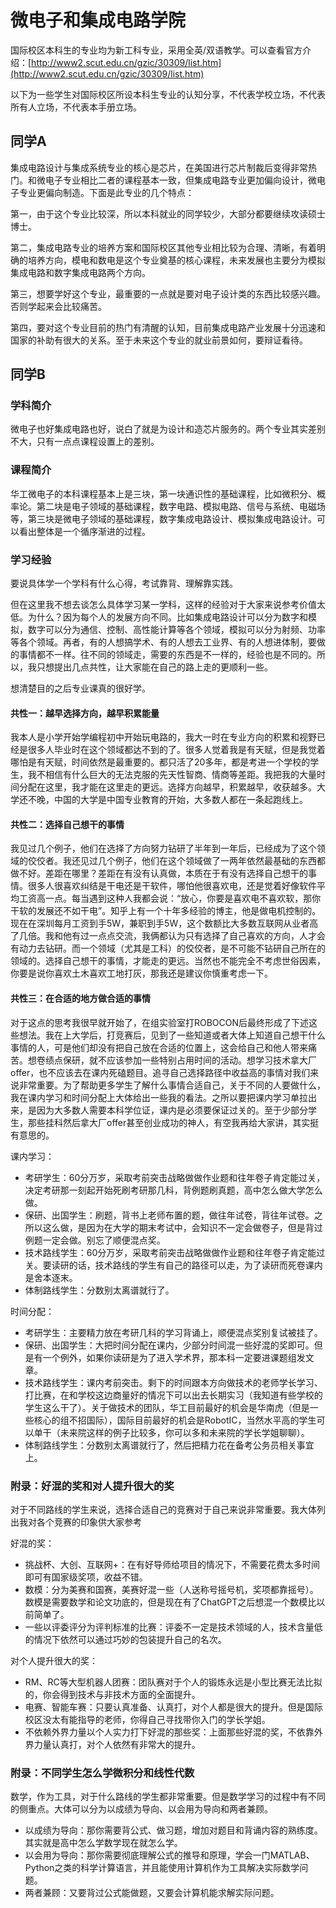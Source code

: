 # 微电子和集成电路学院

国际校区本科生的专业均为新工科专业，采用全英/双语教学。可以查看官方介绍：[http://www2.scut.edu.cn/gzic/30309/list.htm](http://www2.scut.edu.cn/gzic/30309/list.htm)

以下为一些学生对国际校区所设本科生专业的认知分享，不代表学校立场，不代表所有人立场，不代表本手册立场。

## 同学A

集成电路设计与集成系统专业的核心是芯片，在美国进行芯片制裁后变得非常热门。和微电子专业相比二者的课程基本一致，但集成电路专业更加偏向设计，微电子专业更偏向制造。下面是此专业的几个特点：

第一，由于这个专业比较深，所以本科就业的同学较少，大部分都要继续攻读硕士博士。

第二，集成电路专业的培养方案和国际校区其他专业相比较为合理、清晰，有着明确的培养方向，模电和数电是这个专业奠基的核心课程，未来发展也主要分为模拟集成电路和数字集成电路两个方向。

第三，想要学好这个专业，最重要的一点就是要对电子设计类的东西比较感兴趣。否则学起来会比较痛苦。

第四，要对这个专业目前的热门有清醒的认知，目前集成电路产业发展十分迅速和国家的补助有很大的关系。至于未来这个专业的就业前景如何，要辩证看待。

## 同学B

### 学科简介

微电子也好集成电路也好，说白了就是为设计和造芯片服务的。两个专业其实差别不大，只有一点点课程设置上的差别。

### 课程简介

华工微电子的本科课程基本上是三块，第一块通识性的基础课程，比如微积分、概率论。第二块是电子领域的基础课程，数字电路、模拟电路、信号与系统、电磁场等，第三块是微电子领域的基础课程，数字集成电路设计、模拟集成电路设计。可以看出整体是一个循序渐进的过程。

### 学习经验

要说具体学一个学科有什么心得，考试靠背、理解靠实践。

但在这里我不想去谈怎么具体学习某一学科，这样的经验对于大家来说参考价值太低。为什么？因为每个人的发展方向不同。比如集成电路设计可以分为数字和模拟，数字可以分为通信、控制、高性能计算等各个领域，模拟可以分为射频、功率等各个领域。再者，有的人想搞学术、有的人想去工业界、有的人想进体制，要做的事情都不一样。往不同的领域走，需要的东西是不一样的，经验也是不同的。所以，我只想提出几点共性，让大家能在自己的路上走的更顺利一些。

想清楚目的之后专业课真的很好学。

#### 共性一：越早选择方向，越早积累能量

我本人是小学开始学编程初中开始玩电路的，我大一时在专业方向的积累和视野已经是很多人毕业时在这个领域都达不到的了。很多人觉着我是有天赋，但是我觉着哪怕是有天赋，时间依然是最重要的。都只活了20多年，都是考进一个学校的学生，我不相信有什么巨大的无法克服的先天性智商、情商等差距。我把我的大量时间分配在这里，我才能在这里走的更远。选择方向越早，积累越早，收获越多。大学还不晚，中国的大学是中国专业教育的开始，大多数人都在一条起跑线上。

#### 共性二：选择自己想干的事情

我见过几个例子，他们在选择了方向努力钻研了半年到一年后，已经成为了这个领域的佼佼者。我还见过几个例子，他们在这个领域做了一两年依然最基础的东西都做不好。差距在哪里？差距在有没有认真做，本质在于有没有选择自己想干的事情。很多人很喜欢纠结是干电还是干软件，哪怕他很喜欢电，还是觉着好像软件平均工资高一点。每当遇到这种人我都会说：“放心，你要是喜欢电不喜欢软，那你干软的发展还不如干电”。知乎上有一个十年多经验的博主，他是做电机控制的。现在在深圳每月工资到手5W，兼职到手5W，这个数额比大多数互联网从业者高了几倍。我和他有过一点点交流，我俩都认为只有选择了自己喜欢的方向，人才会有动力去钻研。而一个领域（尤其是工科）的佼佼者，是不可能不钻研自己所在的领域的。选择自己想干的事情，才能走的更远。当然也不能完全不考虑世俗因素，你要是说你喜欢土木喜欢工地打灰，那我还是建议你慎重考虑一下。

#### 共性三：在合适的地方做合适的事情

对于这点的思考我很早就开始了，在组实验室打ROBOCON后最终形成了下述这些想法。我在上大学后，打竞赛后，见到了一些知道或者大体上知道自己想干什么事情的人，可是他们却没有把自己放在合适的位置上，这会给自己和他人带来痛苦。想卷绩点保研，就不应该参加一些特别占用时间的活动。想学习技术拿大厂offer，也不应该去在课内死磕题目。追寻自己选择路径中收益高的事情对我们来说非常重要。为了帮助更多学生了解什么事情合适自己，关于不同的人要做什么，我在课内学习和时间分配上大体给出一些我的看法。之所以要把课内学习单拉出来，是因为大多数人需要本科学位证，课内是必须要保证过关的。至于少部分学生，那些挂科然后拿大厂offer甚至创业成功的神人，有空我再给大家讲，其实挺有意思的。

课内学习：

* 考研学生：60分万岁，采取考前突击战略做做作业题和往年卷子肯定能过关，决定考研那一刻起开始死刷考研那几科，背例题刷真题，高中怎么做大学怎么做。
* 保研、出国学生：刷题，背书上老师布置的题，做往年试卷，背往年试卷。之所以这么做，是因为在大学的期末考试中，会知识不一定会做卷子，但是背过例题一定会做。别忘了顺便混点奖。
* 技术路线学生：60分万岁，采取考前突击战略做做作业题和往年卷子肯定能过关。要读研的话，技术路线的学生有自己的路径可以走，为了读研而死卷课内是舍本逐末。
* 体制路线学生：分数别太离谱就行了。

时间分配：

* 考研学生：主要精力放在考研几科的学习背诵上，顺便混点奖别复试被挂了。
* 保研、出国学生：大把时间分配在课内，少部分时间混一些好混的奖即可。但是有一个例外，如果你读研是为了进入学术界，那本科一定要进课题组发文章。
* 技术路线学生：课内考前突击。剩下的时间跟本方向做技术的老师学长学习、打比赛，在和学校这边商量好的情况下可以出去长期实习（我知道有些学校的学生这么干了）。关于做技术的团队，华工目前最好的机会是华南虎（但是一些核心的组不招国际），国际目前最好的机会是RobotIC，当然水平高的学生可以单干（未来院这样的例子比较多，你可以多和未来院的学长学姐聊聊）。
* 体制路线学生：分数别太离谱就行了，然后把精力花在备考公务员相关事宜上。

### 附录：好混的奖和对人提升很大的奖

对于不同路线的学生来说，选择合适自己的竞赛对于自己来说非常重要。我大体列出我对各个竞赛的印象供大家参考

好混的奖：

* 挑战杯、大创、互联网+：在有好导师给项目的情况下，不需要花费太多时间即可有国家级奖项，收益不错。
* 数模：分为美赛和国赛，美赛好混一些（人送称号摇号机，奖项都靠摇号）。数模是需要数学和论文功底的，但是现在有了ChatGPT之后想混一个数模比以前简单了。
* 一些以评委评分为评判标准的比赛：评委不一定是技术领域的人，技术含量低的情况下依然可以通过巧妙的包装提升自己的名次。

对个人提升很大的奖：

* RM、RC等大型机器人团赛：团队赛对于个人的锻炼永远是小型比赛无法比拟的，你会得到技术与非技术方面的全面提升。
* 电赛、智能车赛：只要认真准备、认真打，对个人都是很大的提升。但是国际校区没太有能指导的老师，你得自己寻找带你入门的学长学姐。
* 不依赖外界力量以个人实力打下好混的那些奖：上面那些好混的奖，不依靠外界力量认真打，对个人依然有非常大的提升。

### 附录：不同学生怎么学微积分和线性代数

数学，作为工具，对于什么路线的学生都非常重要。但是数学学习的过程中有不同的侧重点。大体可以分为以成绩为导向、以会用为导向和两者兼顾。

* 以成绩为导向：那你需要背公式、做习题，增加对题目和背诵内容的熟练度。其实就是高中怎么学数学现在就怎么学。
* 以会用为导向：那你需要彻底理解公式的推导和原理，学会一门MATLAB、Python之类的科学计算语言，并且能使用计算机作为工具解决实际数学问题。
* 两者兼顾：又要背过公式能做题，又要会计算机能求解实际问题。

###

###
